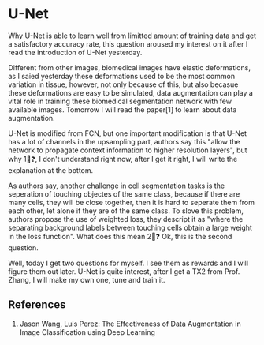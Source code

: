 # U-Net

Why U-Net is able to learn well from limitted amount of training data and get a satisfactory accuracy rate, this question aroused my interest on it after I read the introduction of U-Net yesterday. 

Different from other images, biomedical images have elastic deformations, as I saied yesterday these deformations used to be the most common variation in tissue, however, not only because of this, but also becasue these deformations are easy to be simulated, data augmentation can play a vital role in training these biomedical segmentation network with few available images. Tomorrow I will read the paper[1] to learn about data augmentation.

U-Net is modified from FCN, but one important modification is that U-Net has a lot of channels in the upsampling part, authors say this "allow the network to propagate context information to higher resolution layers", but why 1⃣️❓, I don't understand right now, after I get it right, I will write the explanation at the bottom. 

As authors say, another challenge in cell segmentation tasks is the seperation of touching objectes of the same class, because if there are many cells, they will be close together, then it is hard to seperate them from each other, let alone if they are of the same class. To slove this problem, authors propose the use of weighted loss, they descript it as "where the separating background labels between touching cells obtain a large weight in the loss function". What does this mean 2⃣️❓ Ok, this is the second question.

Well, today I get two questions for myself. I see them as rewards and I will figure them out later. U-Net is quite interest, after I get a TX2 from Prof. Zhang, I will make my own one, tune and train it. 

## References
1. Jason Wang, Luis Perez: The Effectiveness of Data Augmentation in Image Classification using Deep Learning


